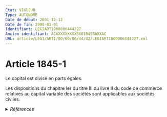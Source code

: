 ```yaml
---
État: VIGUEUR
Type: AUTONOME
Date de début: 2001-12-12
Date de fin: 2999-01-01
Identifiant: LEGIARTI000006444227
Ancien identifiant: ACAXXXXXXXX5X01845BAXXAC
URL: article/LEGI/ARTI/00/00/06/44/42/LEGIARTI000006444227.xml
---
```


<h1>Article 1845-1</h1>

Le capital est divisé en parts égales.<br />

Les dispositions du chapitre Ier du titre III du livre II du code de commerce
relatives au capital variable des sociétés sont applicables aux sociétés
civiles.


<details>
  <summary><em>Références</em></summary>

  <h2>Articles faisant référence à l'article</h2>
  
  <ul>
    <li>
      <a href="https://legal.tricoteuses.fr//redirection/LEGIARTI000006712847?vers=git&vers=legifrance">LOI n° 2001-1168 du 11 décembre 2001 portant mesures urgentes de réformes à caractère économique et financier - article 33 ENTIEREMENT_MODIF</a> MODIFICATION cible
    </li>
  </ul>
  
  <h2>Références faites par l'article</h2>
  
  <ul>
    <li>
      1978-01-04 CITATION cible <a href="https://legal.tricoteuses.fr//redirection/LEGIARTI000006288416?vers=git&vers=legifrance">Loi n° 78-9 du 4 janvier 1978 modifiant le titre IX du livre III du code civil - article 4 AUTONOME VIGUEUR, en vigueur depuis le 2002-11-01</a>
    </li>
    <li>
      2001-12-11 MODIFICATION source <a href="https://legal.tricoteuses.fr//redirection/LEGIARTI000006712847?vers=git&vers=legifrance">LOI n° 2001-1168 du 11 décembre 2001 portant mesures urgentes de réformes à caractère économique et financier - article 33 ENTIEREMENT_MODIF</a>
    </li>
    <li>
      2004-06-24 CITATION cible <a href="https://legal.tricoteuses.fr//redirection/LEGIARTI000006530466?vers=git&vers=legifrance">Ordonnance n° 2004-604 du 24 juin 2004 portant réforme du régime des valeurs mobilières émises par les sociétés commerciales et extension à l'outre-mer de dispositions ayant modifié la législation commerciale. - article 57 AUTONOME VIGUEUR, en vigueur depuis le 2004-06-26</a>
    </li>
    <li>
      2004-06-24 CITATION cible <a href="https://legal.tricoteuses.fr//redirection/LEGIARTI000006530497?vers=git&vers=legifrance">Ordonnance n° 2004-604 du 24 juin 2004 portant réforme du régime des valeurs mobilières émises par les sociétés commerciales et extension à l'outre-mer de dispositions ayant modifié la législation commerciale. - article 58 AUTONOME VIGUEUR, en vigueur depuis le 2004-06-26</a>
    </li>
    <li>
      2999-01-01 CITATION source <a href="https://legal.tricoteuses.fr//redirection/LEGISCTA000006146051?vers=git&vers=legifrance">Code de commerce - Chapitre Ier : Du capital variable</a>
    </li>
  </ul>
</details>
